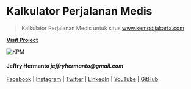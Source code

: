 # Kalkulator Perjalanan Medis

> Kalkulator Perjalanan Medis untuk situs www.kemodijakarta.com

**[Visit Project](https://hopeful-wright-cc6f7a.netlify.com/)**

![KPM](http://jhproject.id/images/portfolio/KalkulatorPerjalananMedis.png)

#### Jeffry Hermanto _jeffryhermanto@gmail.com_

[Facebook](https://www.facebook.com/jeffryhermanto) |
[Instagram](https://www.instagram.com/jeffryhermanto) |
[Twitter](https://www.twitter.com/jeffryhermanto) |
[LinkedIn](https://www.linkedin.com/in/jeffryhermanto) |
[YouTube](https://www.youtube.com/jeffryhermanto) |
[GitHub](https://github.com/jeffryhermanto)
